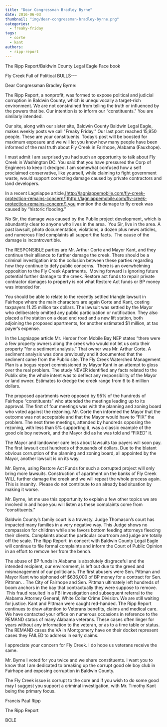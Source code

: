 ```yaml
---
title: "Dear Congressman Bradley Byrne"
date: 2016-06-03
thumbnail: "img/dear-congressman-bradley-byrne.png"
categories: 
  - freaky-friday
tags: 
  - corte
  - kant
authors: 
  - ripp-report
---
```


The Ripp Report/Baldwin County Legal Eagle Face book

Fly Creek Full of Political BULLS---

Dear Congressman Bradley Byrne:

The Ripp Report, a nonprofit, was formed to expose political and judicial corruption in Baldwin County, which is unequivocally a target-rich environment. We are not constrained from telling the truth or influenced by the powers that be. Our intention is to inform our “constituents." You are similarly intended.

Our site, along with our sister site, Baldwin County Baldwin Legal Eagle, makes weekly posts we call "Freaky Friday." Our last post reached 15,950 people. These are your constituents. Today’s post will be boosted for maximum exposure and we will let you know how many people have been informed of the real truth about Fly Creek in Fairhope, Alabama (Fauxhope).

I must admit I am surprised you had such an opportunity to talk about Fly Creek in Washington DC. You said that you have pressured the Corp of Engineers to keep it dredged. I am somewhat confused how a self proclaimed conservative, like yourself, while claiming to fight government waste, would support correcting damage caused by private contractors and land developers.

In a recent Lagniappe article,[http://lagniappemobile.com/fly-creek-protection-remains-concern/](http://lagniappemobile.com/fly-creek-protection-remains-concern/) you mention the damage to fly creek was caused by “historic flooding.”

No Sir, the damage was caused by the Publix project development, which is abundantly clear to anyone who lives in the area.  You Sir, live in the area. A past lawsuit, photo documentation, violations, a dozen plus news articles, and numerous filed complaints all support the facts.  The cause of the damage is incontrovertible.

The RESPONSIBLE parties are Mr. Arthur Corte and Mayor Kant, and they continue their alliance to further damage the creek. There should be a criminal investigation into the collusion between these parties regarding how they continue to defy public concerns.  There is an overwhelming opposition to the Fly Creek Apartments.  Moving forward is ignoring future potential further damage to the creek. Restore act funds to repair private contractor damages to property is not what Restore Act funds or BP money was intended for.

You should be able to relate to the recently settled triangle lawsuit in Fairhope where the main characters are again Corte and Kant, costing taxpayers 11.25 million tax dollars. The lawsuit was settled by the Mayor who deliberately omitted any public participation or notification. They also placed a fire station on a dead end road and a new lift station, both adjoining the proposed apartments, for another estimated $1 million, at tax payer’s expense.

In the Lagniappe article Mr. Herder from Mobile Bay NEP states “there were a few property owners along the creek who would not let us onto their property "for a sediment analysis.” That owner was Mr. Arthur Corte. A sediment analysis was done previously and it documented that the sediment came from the Publix site. The Fly Creek Watershed Management Plan is a bogus report commissioned by Mayor Kant in an attempt to gloss over the real problem. The study NEVER identified any facts related to the Publix site; the whole intent was to deflect any responsibility of the Mayor or land owner. Estimates to dredge the creek range from 6 to 8 million dollars.

The proposed apartments were opposed by 95% of the hundreds of Fairhope “constituents” who attended the meetings leading up to its approval. The first of four meetings was with the planning and zoning board who voted against the rezoning. Mr. Corte then informed the Mayor that the outcome was not acceptable and that the Mayor would have to “FIX” the problem. The next three meetings, attended by hundreds opposing the rezoning, with less than 5% supporting it, was a classic example of the good ole boy network, and the Mayor did as he was told and “FIXED” it.

The Mayor and landowner care less about lawsuits tax payers will soon pay. The first lawsuit cost hundreds of thousands of dollars. Due to the blatant obvious corruption of the planning and zoning board, all appointed by the Mayor, another lawsuit is on its way.

Mr. Byrne, using Restore Act Funds for such a corrupted project will only bring more lawsuits. Construction of apartment on the banks of Fly Creek WILL further damage the creek and we will repeat the whole process again.  This is insanity.  Please do not contribute to an already bad situation by making it worse.

Mr. Byrne, let me use this opportunity to explain a few other topics we are involved in and hope you will listen as these complaints come from “constituents.”

Baldwin County’s family court is a travesty. Judge Thomason’s court has impacted many families in a very negative way. This Judge shows no compassion for children while she favors bottom feeding attorneys fleecing their clients. Complaints about the particular courtroom and judge are totally off the scale. The Ripp Report  in concert with Baldwin County Legal Eagle will continue to file formal complaints and inform the Court of Public Opinion in an effort to remove her from the bench.

The abuse of BP funds in Alabama is absolutely disgraceful and the intended recipient, our environment, is left out due to the greed and mismanagement of our politicians. The first abusers were Sen. Pittman and Mayor Kant who siphoned off $636,000 of BP money for a contract for Sen. Pittman. . The City of Fairhope and Sen. Pittman ultimately left hundreds of boom anchors in the bay that contractually they were suppose to remove.  This fraud resulted in a FBI investigation and subsequent referral to the Alabama Attorney General, White Collar Crime Division. We are still waiting for justice. Kant and Pittman were caught red-handed. The Ripp Report continues to draw attention to Veterans benefits, claims and medical care. We have contacted your office on numerous occasions in reference to the REMAND status of many Alabama veterans. These cases often linger for years without any information to the veteran, or as to a time table or status. The REMAND cases the VA in Montgomery have on their docket represent cases they FAILED to address in early claims.

I appreciate your concern for Fly Creek. I do hope us veterans receive the same.

Mr. Byrne I voted for you twice and we share constituents. I want you to know that I am dedicated to breaking up the corrupt good ole boy club in Fairhope and exposing corruption in Baldwin County.

The Fly Creek issue is corrupt to the core and if you wish to do some good may I suggest you support a criminal investigation, with Mr. Timothy Kant being the primary focus.

Francis Paul Ripp

The Ripp Report

BCLE
